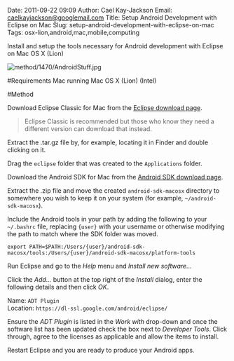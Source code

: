 Date: 2011-09-22 09:09
Author: Cael Kay-Jackson
Email: caelkayjackson@googlemail.com
Title: Setup Android Development with Eclipse on Mac
Slug: setup-android-development-with-eclipse-on-mac
Tags: osx-lion,android,mac,mobile,computing

Install and setup the tools necessary for Android development with Eclipse on Mac OS X (Lion)


![method/1470/AndroidStuff.jpg](/static/images/method/1470/AndroidStuff.jpg)




#Requirements
Mac running Mac OS X (Lion) (Intel)

#Method

Download Eclipse Classic for Mac from the [Eclipse download page](http://www.eclipse.org/downloads/ "Eclipse download page").


>Eclipse Classic is recommended but those who know they need a different version can download that instead.


Extract the .tar.gz file by, for example, locating it in Finder and double clicking on it.



Drag the `eclipse` folder that was created to the `Applications` folder.



Download the Android SDK for Mac from the [Android SDK download page](http://developer.android.com/sdk/index.html "Android SDK download page").




Extract the .zip file and move the created `android-sdk-macosx` directory to somewhere you wish to keep it on your system (for example, `~/android-sdk-macosx`).



Include the Android tools in your path by adding the following to your `~/.bashrc` file, replacing `{user}` with your username or otherwise modifying the path to match where the SDK folder was moved.

`export PATH=$PATH:/Users/{user}/android-sdk-macosx/tools:/Users/{user}/android-sdk-macosx/platform-tools`



Run Eclipse and go to the *Help* menu and *Install new software...*



Click the *Add...* button at the top right of the *Install* dialog, enter the following details and then click *OK*.

Name: `ADT Plugin`  
Location: `https://dl-ssl.google.com/android/eclipse/`




Ensure the *ADT Plugin* is listed in the *Work with* drop-down and once the software list has been updated check the box next to *Developer Tools*. Click through, agree to the licenses as applicable and allow the items to install.



Restart Eclipse and you are ready to produce your Android apps.







